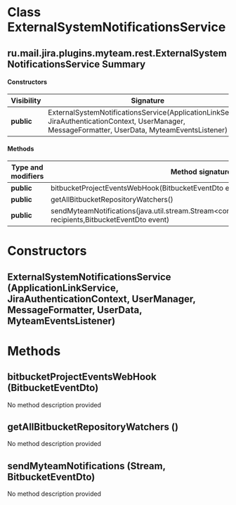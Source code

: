 Class ExternalSystemNotificationsService
========================================
ru.mail.jira.plugins.myteam.rest.ExternalSystemNotificationsService
Summary
-------
#### Constructors
| Visibility | Signature                                                                                                                                            |
| ---------- | ---------------------------------------------------------------------------------------------------------------------------------------------------- |
| **public** | ExternalSystemNotificationsService(ApplicationLinkService, JiraAuthenticationContext, UserManager, MessageFormatter, UserData, MyteamEventsListener) |
#### Methods
| Type and modifiers | Method signature                                                                                                             | Return type |
| ------------------ | ---------------------------------------------------------------------------------------------------------------------------- | ----------- |
| **public**         | bitbucketProjectEventsWebHook(BitbucketEventDto event)                                                                       | Void        |
| **public**         | getAllBitbucketRepositoryWatchers()                                                                                          | List        |
| **public**         | sendMyteamNotifications(java.util.stream.Stream<com.atlassian.jira.user.ApplicationUser> recipients,BitbucketEventDto event) | void        |

Constructors
============
ExternalSystemNotificationsService (ApplicationLinkService, JiraAuthenticationContext, UserManager, MessageFormatter, UserData, MyteamEventsListener)
-----------------------------------------------------------------------------------------------------------------------------------------------------


Methods
=======
bitbucketProjectEventsWebHook (BitbucketEventDto)
-------------------------------------------------
No method description provided

getAllBitbucketRepositoryWatchers ()
------------------------------------
No method description provided

sendMyteamNotifications (Stream<ApplicationUser>, BitbucketEventDto)
--------------------------------------------------------------------
No method description provided


